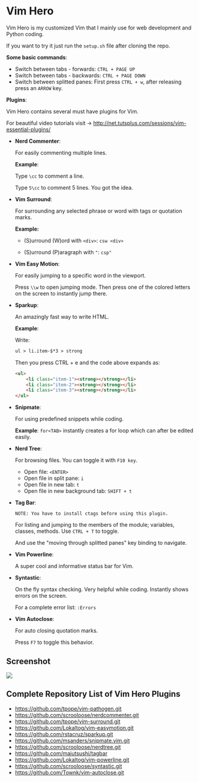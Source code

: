 Vim Hero
========

Vim Hero is my customized Vim that I mainly use for web development and Python coding.

If you want to try it just run the ```setup.sh``` file after cloning the repo.

**Some basic commands**:

* Switch between tabs - forwards: ```CTRL + PAGE UP```
* Switch between tabs - backwards: ```CTRL + PAGE DOWN```
* Switch between splitted panes: First press ```CTRL + w```, after releasing press an ```ARROW``` key.

**Plugins**:

Vim Hero contains several must have plugins for Vim.

For beautiful video tutorials visit -> http://net.tutsplus.com/sessions/vim-essential-plugins/

* **Nerd Commenter**:

    For easily commenting multiple lines.
    
    **Example**:
    
    Type ```\cc``` to comment a line.
    
    Type ```5\cc``` to comment 5 lines. You got the idea.

* **Vim Surround**:

    For surrounding any selected phrase or word with tags or quotation marks.
    
    **Example:**

    - (S)urround (W)ord with ```<div>```: ```csw <div>```

    - (S)urround (P)aragraph with ```"```: ```csp"```

* **Vim Easy Motion**:

    For easily jumping to a specific word in the viewport.
    
    Press ```\\w``` to open jumping mode. Then press one of the colored letters on the screen to instantly jump there.

* **Sparkup**:

    An amazingly fast way to write HTML.

    **Example**: 
    
    Write:
    
    ```html
    ul > li.item-$*3 > strong
    ```

    Then you press CTRL + e and the code above expands as:

    ```html
    <ul>
        <li class="item-1"><strong></strong></li>
        <li class="item-2"><strong></strong></li>
        <li class="item-3"><strong></strong></li>
    </ul>
    ```
    
* **Snipmate**:

    For using predefined snippets while coding.
    
    **Example**: ```for<TAB>``` instantly creates a for loop which can after be edited easily. 

* **Nerd Tree**:

    For browsing files. You can toggle it with ```F10 key```.
    
    - Open file: ```<ENTER>```
    - Open file in split pane: ```i```
    - Open file in new tab: ```t```
    - Open file in new background tab: ```SHIFT + t```

* **Tag Bar**:

    ```
    NOTE: You have to install ctags before using this plugin.
    ```
    
    For listing and jumping to the members of the module; variables, classes, methods.
    Use ```CTRL + T``` to toggle.
    
    And use the "moving through splitted panes" key binding to navigate.

* **Vim Powerline**:

    A super cool and informative status bar for Vim.

* **Syntastic**:

    On the fly syntax checking. Very helpful while coding. Instantly shows errors on the screen.
    
    For a complete error list: ```:Errors```

* **Vim Autoclose**:
    
    For auto closing quotation marks.

    Press ```F7``` to toggle this behavior.

Screenshot
----------

<img src="http://github.com/rcakirerk/vim-hero/raw/master/vim_hero_screenshot.png">

Complete Repository List of Vim Hero Plugins
--------------------------------------------

* https://github.com/tpope/vim-pathogen.git
* https://github.com/scrooloose/nerdcommenter.git
* https://github.com/tpope/vim-surround.git
* https://github.com/Lokaltog/vim-easymotion.git
* https://github.com/rstacruz/sparkup.git
* https://github.com/msanders/snipmate.vim.git
* https://github.com/scrooloose/nerdtree.git
* https://github.com/majutsushi/tagbar
* https://github.com/Lokaltog/vim-powerline.git
* https://github.com/scrooloose/syntastic.git
* https://github.com/Townk/vim-autoclose.git
